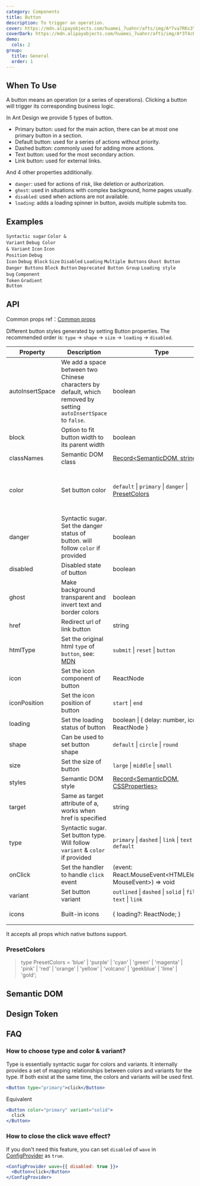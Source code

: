 ```yaml
---
category: Components
title: Button
description: To trigger an operation.
cover: https://mdn.alipayobjects.com/huamei_7uahnr/afts/img/A*7va7RKs3YzIAAAAAAAAAAAAADrJ8AQ/original
coverDark: https://mdn.alipayobjects.com/huamei_7uahnr/afts/img/A*3T4cRqxH9-8AAAAAAAAAAAAADrJ8AQ/original
demo:
  cols: 2
group:
  title: General
  order: 1
---
```


## When To Use

A button means an operation (or a series of operations). Clicking a button will trigger its corresponding business logic.

In Ant Design we provide 5 types of button.

- Primary button: used for the main action, there can be at most one primary button in a section.
- Default button: used for a series of actions without priority.
- Dashed button: commonly used for adding more actions.
- Text button: used for the most secondary action.
- Link button: used for external links.

And 4 other properties additionally.

- `danger`: used for actions of risk, like deletion or authorization.
- `ghost`: used in situations with complex background, home pages usually.
- `disabled`: used when actions are not available.
- `loading`: adds a loading spinner in button, avoids multiple submits too.

## Examples

<!-- prettier-ignore -->
<code src="./demo/basic.tsx">Syntactic sugar</code>
<code src="./demo/color-variant.tsx" version="5.21.0">Color & Variant</code>
<code src="./demo/debug-color-variant" debug>Debug Color & Variant</code>
<code src="./demo/icon.tsx">Icon</code>
<code src="./demo/icon-position.tsx" version="5.17.0">Icon Position</code>
<code src="./demo/debug-icon.tsx" debug>Debug Icon</code>
<code src="./demo/debug-block.tsx" debug>Debug Block</code>
<code src="./demo/size.tsx">Size</code>
<code src="./demo/disabled.tsx">Disabled</code>
<code src="./demo/loading.tsx">Loading</code>
<code src="./demo/multiple.tsx">Multiple Buttons</code>
<code src="./demo/ghost.tsx">Ghost Button</code>
<code src="./demo/danger.tsx">Danger Buttons</code>
<code src="./demo/block.tsx">Block Button</code>
<code src="./demo/legacy-group.tsx" debug>Deprecated Button Group</code>
<code src="./demo/chinese-chars-loading.tsx" debug>Loading style bug</code>
<code src="./demo/component-token.tsx" debug>Component Token</code>
<code src="./demo/linear-gradient.tsx">Gradient Button</code>

## API

Common props ref：[Common props](/docs/react/common-props)

Different button styles generated by setting Button properties. The recommended order is: `type` -> `shape` -> `size` -> `loading` -> `disabled`.

| Property | Description | Type | Default | Version |
| --- | --- | --- | --- | --- |
| autoInsertSpace | We add a space between two Chinese characters by default, which removed by setting `autoInsertSpace` to `false`. | boolean | `true` | 5.17.0 |
| block | Option to fit button width to its parent width | boolean | false |  |
| classNames | Semantic DOM class | [Record<SemanticDOM, string>](#semantic-dom) | - | 5.4.0 |
| color | Set button color | `default` \| `primary` \| `danger` \| [PresetColors](#presetcolors) | - | `default`, `primary` and `danger`: 5.21.0, `PresetColors`: 5.23.0 |
| danger | Syntactic sugar. Set the danger status of button. will follow `color` if provided | boolean | false |  |
| disabled | Disabled state of button | boolean | false |  |
| ghost | Make background transparent and invert text and border colors | boolean | false |  |
| href | Redirect url of link button | string | - |  |
| htmlType | Set the original html `type` of `button`, see: [MDN](https://developer.mozilla.org/en-US/docs/Web/HTML/Element/button#type) | `submit` \| `reset` \| `button` | `button` |  |
| icon | Set the icon component of button | ReactNode | - |  |
| iconPosition | Set the icon position of button | `start` \| `end` | `start` | 5.17.0 |
| loading | Set the loading status of button | boolean \| { delay: number, icon: ReactNode } | false | icon: 5.23.0 |
| shape | Can be used to set button shape | `default` \| `circle` \| `round` | `default` |  |
| size | Set the size of button | `large` \| `middle` \| `small` | `middle` |  |
| styles | Semantic DOM style | [Record<SemanticDOM, CSSProperties>](#semantic-dom) | - | 5.4.0 |
| target | Same as target attribute of a, works when href is specified | string | - |  |
| type | Syntactic sugar. Set button type. Will follow `variant` & `color` if provided | `primary` \| `dashed` \| `link` \| `text` \| `default` | `default` |  |
| onClick | Set the handler to handle `click` event | (event: React.MouseEvent<HTMLElement, MouseEvent>) => void | - |  |
| variant | Set button variant | `outlined` \| `dashed` \| `solid` \| `filled` \| `text` \| `link` | - | 5.21.0 |
| icons | Built-in icons | { loading?: ReactNode; } | `{ loading: <LoadingOutlined/> }` | 6.0.0 |

It accepts all props which native buttons support.

### PresetColors

> type PresetColors = 'blue' | 'purple' | 'cyan' | 'green' | 'magenta' | 'pink' | 'red' | 'orange' | 'yellow' | 'volcano' | 'geekblue' | 'lime' | 'gold';

## Semantic DOM

<code src="./demo/_semantic.tsx" simplify="true"></code>

## Design Token

<ComponentTokenTable component="Button"></ComponentTokenTable>

## FAQ

### How to choose type and color & variant?

Type is essentially syntactic sugar for colors and variants. It internally provides a set of mapping relationships between colors and variants for the type. If both exist at the same time, the colors and variants will be used first.

```jsx
<Button type="primary">click</Button>
```

Equivalent

```jsx
<Button color="primary" variant="solid">
  click
</Button>
```

### How to close the click wave effect?

If you don't need this feature, you can set `disabled` of `wave` in [ConfigProvider](/components/config-provider#api) as `true`.

```jsx
<ConfigProvider wave={{ disabled: true }}>
  <Button>click</Button>
</ConfigProvider>
```

<style>
.site-button-ghost-wrapper {
  padding: 16px;
  background: rgb(190, 200, 200);
}
</style>
